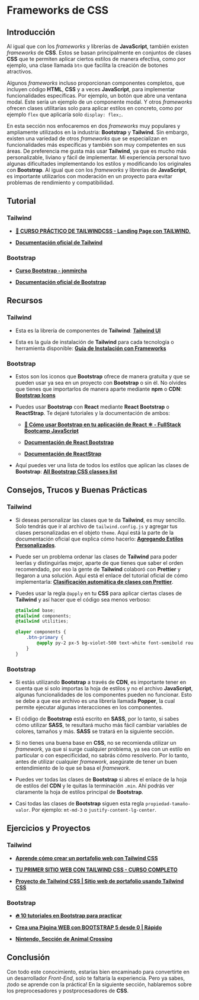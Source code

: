 # Frameworks de CSS

## Introducción

Al igual que con los _frameworks_ y librerías de **JavaScript**, también existen _frameworks_ de **CSS**. Estos se basan principalmente en conjuntos de clases **CSS** que te permiten aplicar ciertos estilos de manera efectiva, como por ejemplo, una clase llamada `btn` que facilita la creación de botones atractivos.

Algunos _frameworks_ incluso proporcionan componentes completos, que incluyen código **HTML**, **CSS** y a veces **JavaScript**, para implementar funcionalidades específicas. Por ejemplo, un botón que abre una ventana modal. Este sería un ejemplo de un componente modal. Y otros _frameworks_ ofrecen clases utilitarias solo para aplicar estilos en concreto, como por ejemplo `flex` que aplicaría solo `display: flex;`.

En esta sección nos enfocaremos en dos _frameworks_ muy populares y ampliamente utilizados en la industria: **Bootstrap** y **Tailwind**. Sin embargo, existen una variedad de otros _frameworks_ que se especializan en funcionalidades más específicas y también son muy competentes en sus áreas. De preferencia me gusta más usar **Tailwind**, ya que es mucho más personalizable, liviano y fácil de implementar. Mi experiencia personal tuvo algunas dificultades implementando los estilos y modificando los originales con **Bootstrap**. Al igual que con los _frameworks_ y librerías de **JavaScript**, es importante utilizarlos con moderación en un proyecto para evitar problemas de rendimiento y compatibilidad.

## Tutorial

### Tailwind

-   **[🚀 CURSO PRÁCTICO DE TAILWINDCSS - Landing Page con TAILWIND.](https://www.youtube.com/watch?v=VcIQviqWDRs)**

-   **[Documentación oficial de Tailwind](https://tailwindcss.com/docs/installation)**

### Bootstrap

-   **[Curso Bootstrap - jonmircha](https://www.youtube.com/watch?v=ng8ur8KNrpU)**

-   **[Documentación oficial de Bootstrap](https://getbootstrap.com/docs/5.3/getting-started/introduction/)**

## Recursos

### Tailwind

-   Esta es la librería de componentes de **Tailwind**: **[Tailwind UI](https://tailwindui.com/)**

-   Esta es la guía de instalación de **Tailwind** para cada tecnología o herramienta disponible: **[Guía de Instalación con Frameworks](https://tailwindcss.com/docs/installation/framework-guides)**

### Bootstrap

-   Estos son los iconos que **Bootstrap** ofrece de manera gratuita y que se pueden usar ya sea en un proyecto con **Bootstrap** o sin él. No olvides que tienes que importarlos de manera aparte mediante **npm** o **CDN**: **[Bootstrap Icons](https://icons.getbootstrap.com)**

-   Puedes usar **Bootstrap** con **React** mediante **React Bootstrap** o **ReactStrap**. Te dejaré tutoriales y la documentación de ambos:

    -   **[🎨 Cómo usar Bootstrap en tu aplicación de React ⚛️ - FullStack Bootcamp JavaScript](https://www.youtube.com/watch?v=Y6giH81r1WI)**

    -   **[Documentación de React Bootstrap](https://react-bootstrap.netlify.app/)**

    -   **[Documentación de ReactStrap](https://reactstrap.github.io/)**

-   Aquí puedes ver una lista de todos los estilos que aplican las clases de **Bootstrap**: **[All Bootstrap CSS classes list](https://bootstrapshuffle.com/classes)**

## Consejos, Trucos y Buenas Prácticas

### Tailwind

-   Si deseas personalizar las clases que te da **Tailwind**, es muy sencillo. Solo tendrás que ir al archivo de `tailwind.config.js` y agregar tus clases personalizadas en el objeto `theme`. Aquí está la parte de la documentación oficial que explica cómo hacerlo: **[Agregando Estilos Personalizados](https://tailwindcss.com/docs/adding-custom-styles)**.

-   Puede ser un problema ordenar las clases de **Tailwind** para poder leerlas y distinguirlas mejor, aparte de que tienes que saber el orden recomendado, por eso la gente de **Tailwind** colaboró con **Prettier** y llegaron a una solución. Aquí está el enlace del tutorial oficial de cómo implementarla: **[Clasificación automática de clases con Prettier](https://tailwindcss.com/blog/automatic-class-sorting-with-prettier)**.

-   Puedes usar la regla `@apply` en tu **CSS** para aplicar ciertas clases de **Tailwind** y así hacer que el código sea menos verboso:

    ```css
    @tailwind base;
    @tailwind components;
    @tailwind utilities;

    @layer components {
        .btn-primary {
            @apply py-2 px-5 bg-violet-500 text-white font-semibold rounded-full shadow-md hover:bg-violet-700 focus:outline-none focus:ring focus:ring-violet-400 focus:ring-opacity-75;
        }
    }
    ```

### Bootstrap

-   Si estás utilizando **Bootstrap** a través de **CDN**, es importante tener en cuenta que si solo importas la hoja de estilos y no el archivo **JavaScript**, algunas funcionalidades de los componentes pueden no funcionar. Esto se debe a que ese archivo es una librería llamada **Popper**, la cual permite ejecutar algunas interacciones en los componentes.

-   El código de **Bootstrap** está escrito en **SASS**, por lo tanto, si sabes cómo utilizar **SASS**, te resultará mucho más fácil cambiar variables de colores, tamaños y más. **SASS** se tratará en la siguiente sección.

-   Si no tienes una buena base en **CSS**, no se recomienda utilizar un _framework_, ya que si surge cualquier problema, ya sea con un estilo en particular o con especificidad, no sabrás cómo resolverlo. Por lo tanto, antes de utilizar cualquier _framework_, asegúrate de tener un buen entendimiento de lo que se basa el _framework_.

-   Puedes ver todas las clases de **Bootstrap** si abres el enlace de la hoja de estilos del **CDN** y le quitas la terminación `.min`. Ahí podrás ver claramente la hoja de estilos principal de **Bootstrap**.

-   Casi todas las clases de **Bootstrap** siguen esta regla `propiedad-tamaño-valor`. Por ejemplo: `mt-md-3` o `justify-content-lg-center`.

## Ejercicios y Proyectos

### Tailwind

-   **[Aprende cómo crear un portafolio web con Tailwind CSS](https://www.youtube.com/watch?v=TC5s9p6T04c)**

-   **[TU PRIMER SITIO WEB CON TAILWIND CSS - CURSO COMPLETO](https://www.youtube.com/watch?v=VbYEtvXroqE)**

-   **[Proyecto de Tailwind CSS | Sitio web de portafolio usando Tailwind CSS](https://www.youtube.com/watch?v=cdDW0_KXlHQ)**

### Bootstrap

-   **[🔥 10 tutoriales en Bootstrap para practicar](https://www.youtube.com/watch?v=7sDWDVODy8c)**

-   **[Crea una Página WEB con BOOTSTRAP 5 desde 0 | Rápido](https://www.youtube.com/watch?v=A5MF1mwmgRI)**

-   **[Nintendo, Sección de Animal Crossing](https://www.youtube.com/watch?v=ZuOL_DoaG9k)**

## Conclusión

Con todo este conocimiento, estarías bien encaminado para convertirte en un desarrollador _Front-End_, solo te faltaría la experiencia. Pero ya sabes, ¡todo se aprende con la práctica! En la siguiente sección, hablaremos sobre los preprocesadores y postprocesadores de **CSS**.
